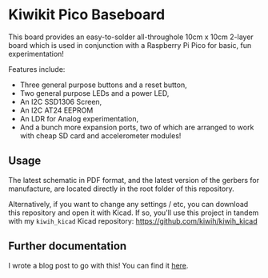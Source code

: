 # Kiwikit Pico Baseboard

This board provides an easy-to-solder all-throughole 10cm x 10cm 2-layer board which is used in conjunction with a Raspberry Pi Pico for basic, fun experimentation!

Features include:
* Three general purpose buttons and a reset button,
* Two general purpose LEDs and a power LED,
* An I2C SSD1306 Screen,
* An I2C AT24 EEPROM
* An LDR for Analog experimentation,
* And a bunch more expansion ports, two of which are arranged to work with cheap SD card and accelerometer modules!

## Usage

The latest schematic in PDF format, and the latest version of the gerbers for manufacture, are located directly 
in the root folder of this repository.

Alternatively, if you want to change any settings / etc, you can download this repository and open it with Kicad.
If so, you'll use this project in tandem with my `kiwih_kicad` Kicad repository: https://github.com/kiwih/kiwih_kicad

## Further documentation

I wrote a blog post to go with this! You can find it [here](https://01001000.xyz/2021-02-13-Raspberry-Pi-Pico-dev-board-Kiwikit/).
